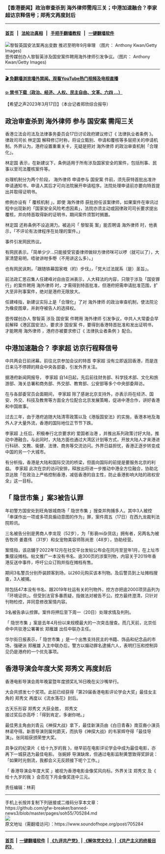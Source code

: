 ### 【香港要闻】政治审查杀到 海外律师需闯三关；中港加速融合？李家超访京释信号；郑秀文再度封后
------------------------

#### [首页](https://github.com/gfw-breaker/banned-news3/blob/master/README.md) &nbsp;&nbsp;|&nbsp;&nbsp; [法轮功真相](https://github.com/begood0513/basic/blob/master/README.md)  &nbsp;&nbsp;|&nbsp;&nbsp; [手把手翻墙教程](https://github.com/gfw-breaker/guides/wiki)  &nbsp;&nbsp;|&nbsp;&nbsp; [一键翻墙软件](https://github.com/gfw-breaker/nogfw/blob/master/README.md)  



<div><img alt="黎智英国安法案再出变数 推迟至明年9月审理 （图片： Anthony Kwan/Getty Images)" src="https://img.soundofhope.org/2022-12/gettyimages-1230910813-594x594-1670949134945.jpg"/>
<br/><figcaption class="caption">
 壹传媒创办人黎智英涉及国安案件聘用海外律师引发争议。（图片： Anthony Kwan/Getty Images)
</figcaption></div><hr/>

#### [ 🎬  免翻墙浏览墙外禁闻、观看YouTube热门视频及电视直播](https://github.com/gfw-breaker/HelloWorld)

#### [ 💥  禁书下载（政治、经济、人权、民主自由、文革、六四 ...）](https://github.com/gfw-breaker/books/blob/master/README.md)

<div><div class="Content__Wrapper sc-1bvya0-0 elmmKw article_body" data-checkusr="" itemprop="articleBody">
 <div id="post_place_1">
 </div>
 <p class="meta-top">
  <span class="meta">
   【希望之声2023年3月17日】（本台记者郑欣综合报导）
  </span>
 </p>
 <h2>
  <strong>
   政治审查杀到
   <ok href="/term/827184">
    海外律师
   </ok>
   参与
   <ok href="/term/807387">
    国安案
   </ok>
   需闯三关
  </strong>
 </h2>
 <p>
  香港立法会司法及法律事务委员会17日讨论政府建议修订《
  <ok href="/term/850010">
   法律执业者条例
  </ok>
  》。律政司司长
  <ok href="/term/147084">
   林定国
  </ok>
  解释修订时称，将设立甄别、申请和覆核等多层把关的申请机制。外界认为，港府设置重重关卡，无疑是把对
  <ok href="/term/827184">
   海外律师
  </ok>
  的政治审查机制「合理化」。
 </p>
 <p>
  <ok href="/term/147084">
   林定国
  </ok>
  表示，在新建议下，条例适用于所有涉及国家安全的案件，包括刑事、民事以至司法覆核案件等。
 </p>
 <p>
  处理机制分为两个阶段，
  <ok href="/term/827184">
   海外律师
  </ok>
  申请参与
  <ok href="/term/807387">
   国安案
  </ok>
  件前，须先获特首批出准许申请通知书，申请人其后才可向法院展开申请程序。法院处理申请前亦要向特首提出并取得证明书。
 </p>
 <p>
  修例亦设有「
  <ok href="/term/850013">
   覆核机制
  </ok>
  」，即使
  <ok href="/term/827184">
   海外律师
  </ok>
  获批担任该案律师，如果案件在审讯过程中出现新的「国家安全风险考虑因素」，法院亦须主动或因律政司司长要求提出覆核，并向特首取得新的证明书，期间案件须暂时搁置。
 </p>
 <p>
  <ok href="/term/147084">
   林定国
  </ok>
  还称条例不设追溯力。被追问「
  <ok href="/term/144108">
   黎智英
  </ok>
  案」能否聘请
  <ok href="/term/827184">
   海外律师
  </ok>
  时，他表示，「不评论有法律程序在处理的案件。」
 </p>
 <p>
  事件引发网民热议。
 </p>
 <p>
  有网民表示，「简单少少…只能接受官委律师做辩方律师咪可以啰（就可以了），大家清楚易明，唔驶讲咁多嘢（不用讲这么多）。」
 </p>
 <p>
  也有网民讽刺，「跟随铁幕国家嘅（的）步伐」，「党大过法就系（是）圣旨」。
 </p>
 <p>
  前法政汇思召集人任建峰对自由亚洲表示，人大释法的内容，只限于涉及「国安罪行」的案件聘用
  <ok href="/term/827184">
   海外律师
  </ok>
  时，才需得到特首批准，但港府把需申请批准范围，扩大至非刑事案件，绝对是港府无限放大。
 </p>
 <p>
  任建峰指，新建议实际上是「合理化」了对
  <ok href="/term/827184">
   海外律师
  </ok>
  的政治审查机制，使法院沦为橡皮图章，并剥夺被告人的选择权。
 </p>
 <p>
  壹传媒创办人
  <ok href="/term/144108">
   黎智英
  </ok>
  涉及
  <ok href="/term/807387">
   国安案
  </ok>
  件聘用
  <ok href="/term/827184">
   海外律师
  </ok>
  引发争议，中共人大常委会早前解释《港区国安法》，要求涉
  <ok href="/term/807387">
   国安案
  </ok>
  件，要得到香港特首批准和发出证明书，才能聘用
  <ok href="/term/827184">
   海外律师
  </ok>
  ，港府亦被要求修订《
  <ok href="/term/850010">
   法律执业者条例
  </ok>
  》配合。
 </p>
 <h2>
  <strong>
   中港加速融合？
   <ok href="/term/100347">
    李家超
   </ok>
   访京行程释信号
  </strong>
 </h2>
 <p>
  中共两会日前闭幕。前往北京参加会议的特首
  <ok href="/term/100347">
   李家超
  </ok>
  没有立即返回香港，而是连日来马不停蹄的拜会中央各部委，引发外界关注。
 </p>
 <p>
  据港府新闻网报导，
  <ok href="/term/100347">
   李家超
  </ok>
  自14日起，先后前往财务部、科学技术部、文化和旅游部、海关总署和商务部、外交部、教育部、公安部等多个中央部委拜访。
 </p>
 <p>
  在与各部委官员会面期间，
  <ok href="/term/100347">
   李家超
  </ok>
  除了感谢北京支持外，亦表示将在经济、国安、外交、科技及教育等方面全方位配合北京发展策略，促进中港合作，讲好香港和中国故事。
 </p>
 <p>
  过去三年，由于港府追随大陆清零政策以及《港版国安法》的实施，香港本地及海外人才大量外流，香港的国际地位正节节下跌。
 </p>
 <p>
  <ok href="/term/100347">
   李家超
  </ok>
  上任后，积极奉行北京要求的
  <ok href="/term/483554">
   爱国者治港
  </ok>
  ，并推出系列政策讨好大陆，推动中港融合。与此同时，大陆方面也通过大湾区计划等方式，开放大陆人才来港进行科研、文教、衞健、法律、商务等交流访问。外界日益担忧，香港正逐步转变成中国的另一个大城市。
 </p>
 <p>
  有分析指，香港是大陆和国际交流的桥梁，但面向国际的前提是要服务北京的利益。
  <ok href="/term/100347">
   李家超
  </ok>
  此次在京的访问安排，释放出将进一步推动中港全方位融合，协助北京达致「在政治上严格控制香港，减低香港的自主性，防止香港影响大陆的政权安全」这一目标。
 </p>
 <h2>
  <strong>
   「
   <ok href="/term/829356">
    隐世市集
   </ok>
   」案3被告认罪
  </strong>
 </h2>
 <p>
  年初警方国安处到旺角银城商场「
  <ok href="/term/829356">
   隐世市集
  </ok>
  」搜查并拘捕多人。其中3人被控「串谋作出一项或多项具煽动意图的作为」罪，案件周五（17日）在西九龙裁判法院聆讯。
 </p>
 <p>
  三名被告分别是男商人李龙现（52岁），为「影衰mi杂货店」拥有者，另两名为被告牧师
  <ok href="/term/830169">
   姜嘉伟
  </ok>
  （31岁）和女宠物美容师陈尚恩（48岁），协助经营。
 </p>
 <p>
  案情指，该店舖于2022年12月在社交平台发帖公布会在同月至翌年1月，在上址市集摆设摊档。帖文推广一本没有书名、逾300页的涉案刊物，内容关于2019年香港反送中事件，呼吁公众订购并指在摊档有售。
 </p>
 <p>
  期间3名警员分别乔装顾客到场，以260元购买该本刊物。及后警员到上址摊档搜查，3人被捕。
 </p>
 <p>
  除包括47本没有书名、跟2019年社运有关的刊物外，控方亦把逾2000项货品列为「环境证供」。但受到法官多番质疑，指做法对被告不公。控方最终澄清，只针对刊物检控，并同意修改案情内容。
 </p>
 <p>
  3名被告承认控罪。案件将押后至下周一（20日）处理求情及判刑。
 </p>
 <p>
  「
  <ok href="/term/829356">
   隐世市集
  </ok>
  」案是去年4月份以来规模最大的一次突击搜查。而几天前，北京任命中共驻港公署署长
  <ok href="/term/317689">
   郑雁雄
  </ok>
  出任中联办主任。
 </p>
 <p>
  华尔街日报表示，「
  <ok href="/term/829356">
   隐世市集
  </ok>
  」是一个出售支持民主的书籍、饰品和纪念品的市场，强硬派
  <ok href="/term/317689">
   郑雁雄
  </ok>
  入主中联办后，警方以煽动罪名逮捕六人，表明打压和控制异见仍是港府的一个优先事项。
 </p>
 <h2>
  <strong>
   <ok href="/term/850016">
    香港导演会年度大奖
   </ok>
   <ok href="/term/283684">
    郑秀文
   </ok>
   再度封后
  </strong>
 </h2>
 <p>
  香港电影导演会周年晚宴暨年度颁奖礼16日晚在尖沙嘴举行。
 </p>
 <p>
  大会共颁发七个奖项。此前已经获得「第29届香港电影评论学会大奖」最佳女主角的
  <ok href="/term/283684">
   郑秀文
  </ok>
  再度以《流水落花》封后。
 </p>
 <p>
  古天乐形容
  <ok href="/term/283684">
   郑秀文
  </ok>
  大获全胜，
  <ok href="/term/283684">
   郑秀文
  </ok>
  接过奖后亦高呼：「得到肯定，多谢你哋。」
 </p>
 <p>
  最佳男主角由刘青云《神探大战》拿下，最佳新演员由《白日青春》南亚裔小演员林诺夺得。新晋导演则属何爵天，而执导《神探大战》的韦家辉夺得「最佳导演」。张同祖获颁荣誉大奖。
 </p>
 <p>
  具争议的纪录片《
  <ok href="/term/836577">
   给十九岁的我
  </ok>
  》，继早前在电影评论学会中成为最佳电影，亦再下一城获选为最佳电影。
  <ok href="/term/836955">
   张婉婷
  </ok>
  导演缺席，但通过电影监制黄慧致得奖辞说：「如果时光倒流，我都会义无反顾接下呢个工作。」
 </p>
 <p>
  「
  <ok href="/term/850016">
   香港导演会年度大奖
  </ok>
  」被视为香港电影金像奖风向标。外界关注
  <ok href="/term/283684">
   郑秀文
  </ok>
  及《
  <ok href="/term/836577">
   给十九岁的我
  </ok>
  》会否在下月金像奖连中三元。
 </p>
 <p class="meta-btm">
  责任编辑：林莉
 </p>
</div>
</div>
<hr/>
手机上长按并复制下列链接或二维码分享本文章：<br/>
https://github.com/gfw-breaker/banned-news3/blob/master/pages/soh55/705284.md <br/>
<a href='https://github.com/gfw-breaker/banned-news3/blob/master/pages/soh55/705284.md'><img src='https://github.com/gfw-breaker/banned-news3/blob/master/pages/soh55/705284.md.png'/></a> <br/>
原文地址（需翻墙访问）：https://www.soundofhope.org/post/705284


------------------------
#### [首页](https://github.com/gfw-breaker/banned-news3/blob/master/README.md) &nbsp;|&nbsp; [一键翻墙软件](https://github.com/gfw-breaker/nogfw/blob/master/README.md) &nbsp;| [《九评共产党》](https://github.com/gfw-breaker/9ping.md/blob/master/README.md#九评之一评共产党是什么) | [《解体党文化》](https://github.com/gfw-breaker/jtdwh.md/blob/master/README.md) | [《共产主义的终极目的》](https://github.com/gfw-breaker/gczydzjmd.md/blob/master/README.md)


<img src='http://gfw-breaker.win/banned-news3/pages/soh55/705284.md' width='0px' height='0px'/>